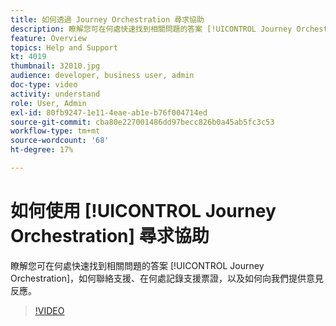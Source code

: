 ```yaml
---
title: 如何透過 Journey Orchestration 尋求協助
description: 瞭解您可在何處快速找到相關問題的答案 [!UICONTROL Journey Orchestration]，如何聯絡支援、在何處記錄支援票證，以及如何向我們提供意見反應。
feature: Overview
topics: Help and Support
kt: 4019
thumbnail: 32010.jpg
audience: developer, business user, admin
doc-type: video
activity: understand
role: User, Admin
exl-id: 80fb9247-1e11-4eae-ab1e-b76f004714ed
source-git-commit: cba80e227001486dd97becc826b0a45ab5fc3c53
workflow-type: tm+mt
source-wordcount: '68'
ht-degree: 17%

---
```


# 如何使用 [!UICONTROL Journey Orchestration] 尋求協助

瞭解您可在何處快速找到相關問題的答案 [!UICONTROL Journey Orchestration]，如何聯絡支援、在何處記錄支援票證，以及如何向我們提供意見反應。

>[!VIDEO](https://video.tv.adobe.com/v/32010?quality=12&learn=on)

